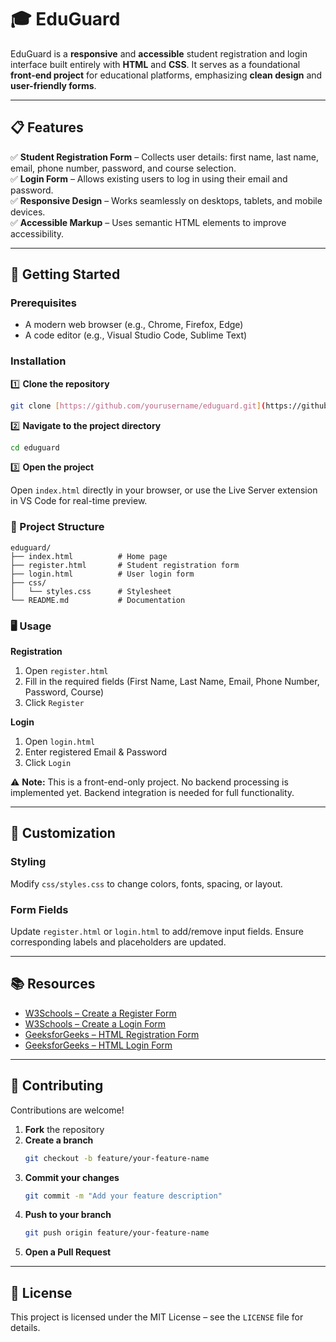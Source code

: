 # 🎓 EduGuard

EduGuard is a **responsive** and **accessible** student registration and login interface built entirely with **HTML** and **CSS**.
It serves as a foundational **front-end project** for educational platforms, emphasizing **clean design** and **user-friendly forms**.

---

## 📋 Features

✅ **Student Registration Form** – Collects user details: first name, last    name, email, phone number, password, and course selection.\
✅ **Login Form** – Allows existing users to log in using their email and password.\
✅ **Responsive Design** – Works seamlessly on desktops, tablets, and mobile devices.\
✅ **Accessible Markup** – Uses semantic HTML elements to improve accessibility.

---

## 🚀 Getting Started

### **Prerequisites**
- A modern web browser (e.g., Chrome, Firefox, Edge)
- A code editor (e.g., Visual Studio Code, Sublime Text)

### **Installation**

1️⃣ **Clone the repository**
```bash
git clone [https://github.com/yourusername/eduguard.git](https://github.com/yourusername/eduguard.git)
```
2️⃣ **Navigate to the project directory**
```bash
cd eduguard
```
3️⃣ **Open the project**

Open `index.html` directly in your browser, or use the Live Server extension in VS Code for real-time preview.

### 📂 Project Structure
```
eduguard/
├── index.html          # Home page
├── register.html       # Student registration form
├── login.html          # User login form
├── css/
│   └── styles.css      # Stylesheet
└── README.md           # Documentation
```

### 🖥️ Usage

**Registration**
1. Open `register.html`
2. Fill in the required fields (First Name, Last Name, Email, Phone Number, Password, Course)
3. Click `Register`

**Login**
1. Open `login.html`
2. Enter registered Email & Password
3. Click `Login`

⚠️ **Note:** This is a front-end-only project. No backend processing is implemented yet. Backend integration is needed for full functionality.

---

## 🎨 Customization

### **Styling**
Modify `css/styles.css` to change colors, fonts, spacing, or layout.

### **Form Fields**
Update `register.html` or `login.html` to add/remove input fields. Ensure corresponding labels and placeholders are updated.

---

## 📚 Resources

- [W3Schools – Create a Register Form](https://www.w3schools.com/howto/howto_css_register_form.asp)
- [W3Schools – Create a Login Form](https://www.w3schools.com/howto/howto_css_login_form.asp)
- [GeeksforGeeks – HTML Registration Form](https://www.geeksforgeeks.org/html-registration-form/)
- [GeeksforGeeks – HTML Login Form](https://www.geeksforgeeks.org/html-login-form/)

---

## 🤝 Contributing

Contributions are welcome!

1.  **Fork** the repository
2.  **Create a branch**
    ```bash
    git checkout -b feature/your-feature-name
    ```
3.  **Commit your changes**
    ```bash
    git commit -m "Add your feature description"
    ```
4.  **Push to your branch**
    ```bash
    git push origin feature/your-feature-name
    ```
5.  **Open a Pull Request**

---

## 📜 License

This project is licensed under the MIT License – see the `LICENSE` file for details.
